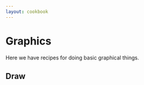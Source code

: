 ```yaml
---
layout: cookbook
---
```


# Graphics

Here we have recipes for doing basic graphical things.

## Draw 
